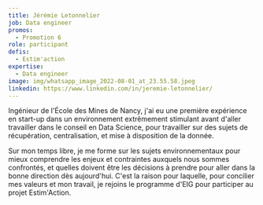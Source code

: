 ```yaml
---
title: Jérémie Letonnelier
job: Data engineer
promos:
  - Promotion 6
role: participant
defis:
  - Estim'action
expertise:
  - Data engineer
image: img/whatsapp_image_2022-08-01_at_23.55.58.jpeg
linkedin: https://www.linkedin.com/in/jeremie-letonnelier/
---
```


Ingénieur de l'École des Mines de Nancy, j'ai eu une première expérience en start-up dans un environnement extrêmement stimulant avant d'aller travailler dans le conseil en Data Science, pour travailler sur des sujets de récupération, centralisation, et mise à disposition de la donnée.

Sur mon temps libre, je me forme sur les sujets environnementaux pour mieux comprendre les enjeux et contraintes auxquels nous sommes confrontés, et quelles doivent être les décisions à prendre pour aller dans la bonne direction dès aujourd'hui. C'est la raison pour laquelle, pour concilier mes valeurs et mon travail, je rejoins le programme d'EIG pour participer au projet Estim'Action.
